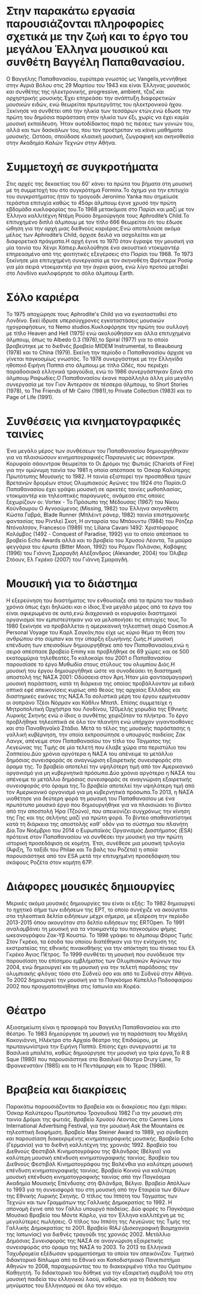# Στην παρακάτω εργασία παρουσιάζονται πληροφορίες σχετικά με την ζωή και το έργο του μεγάλου Έλληνα μουσικού και συνθέτη Βαγγέλη Παπαθανασίου.

Ο Βαγγέλης Παπαθανασίου, ευρύτερα γνωστός ως Vangelis,γεννήθηκε στην Αγριά Βόλου στις 29 Μαρτίου του 1943 και είναι Έλληνας μουσικός και συνθέτης της ηλεκτρονικής,
progressive, ambient, τζαζ και ορχηστρικής μουσικής.Έχει επηρεάσει την ανάπτυξη διαφορετικών μουσικών ειδών, ενώ θεωρείται πρωτεργάτης του ηλεκτρονικού ήχου.
Ξεκίνησε να συνθέτει από την ηλικία των τεσσάρων ετών,ενώ έδωσε την πρώτη του δημόσια παράσταση στην ηλικία των έξι, χωρίς να έχει καμία μουσική εκπαίδευση. 
Ήταν αυτοδίδακτος παρά τις πιέσεις των γονιών του, αλλά και των δασκάλων του, που τον προέτρεπαν να κάνει μαθήματα μουσικής. Ωστόσο, σπούδασε κλασική  μουσική,
ζωγραφική και σκηνοθεσία στην Ακαδημία Καλών Τεχνών στην Αθήνα.

# Συμμετοχή σε συγκροτήματα

Στις αρχές της δεκαετίας του 60' κάνει τα πρώτα του βήματα στη μουσική με τη συμμετοχή του στο συγκρότημα Forminx.Το όχημα για την επιτυχία του συγκροτήματος ήταν
το τραγούδι Jeronimo Yanka που σημείωσε τεράστια επιτυχία καθώς το 45άρι άλμπουμ έγινε χρυσό την πρώτη εβδομάδα κυκλοφορίας του.Το 1968 μετακόμισε στο Παρίσι και 
μαζί με τον Έλληνα καλλιτέχνη Ντέμη Ρούσο δημιούργησε τους Aphrodite’s Child.Το επιτυχημένο διπλό άλμπουμ με τον τίτλο 666 θεωρείται ότι του έδωσε ώθηση για την 
αρχή μιας διεθνούς καριέρας.Ενώ αποτελούσε ακόμα μέλος των Aphrodite’s Child, άρχισε δειλά να ασχολείται και με διαφορετικά πράγματα.Η αρχή έγινε το 1970 όταν
έγραψε την μουσική για μία ταινία του Χένρι Χάπιερ.Ακολούθησε ένα ακουστικό ντοκιμαντέρ επηρεασμένο από της φοιτητικές εξεγέρσεις στο Παρίσι του 1968. Το 1973
ξεκίνησε μία επιτυχημένη συνεργασία με τον σκηνοθέτη Φρέντερικ Ροσίφ για μία σειρά ντοκιμαντέρ για την άγρια φύση, ενώ λίγο προτού μεταβεί στο Λονδίνο κυκλοφόρησε
το σόλο άλμπουμ Earth.

# Σόλο καριέρα

Το 1975 αποχώρησε τους Aphrodite's Child για να εγκατασταθεί στο Λονδίνο. Εκεί ίδρυσε υπερσύγχρονες εγκαταστάσεις μουσικών ηχογραφήσεων, τα Nemo studios.Κυκλοφόρησε
την πρώτη του συλλογή με τίτλο Heaven and Hell (1975) ενώ ακολούθησαν και άλλα επιτυχημένα άλμπουμ, όπως το Albedo 0.3 (1976),το Spiral (1977) για το οποίο
βραβεύτηκε με το διεθνές βραβείο MIDEM Instrumental, το Beaubourg (1978) και το China (1979). Εκείνη την περίοδο ο Παπαθανασίου άρχισε να γίνεται παγκοσμίως γνωστός.
Το 1978 συνεργάστηκε με την Ελληνίδα ηθοποιό Ειρήνη Παππά στο άλμπουμ με τίτλο Ωδές, που περιέχει παραδοσιακά ελληνικά τραγούδια, ενώ το 1986 συνεργάστηκαν ξανά στο 
άλμπουμ Ραψωδίες.Ο Παπαθανασίου έκανε παράλληλα άλλη μία μεγάλη συνεργασία με τον Γιον Άντερσον σε τέσσερα άλμπουμ, το Short Stories (1978), το The Friends of Mr 
Cairo (1981),το Private Collection (1983) και το Page of Life (1991).

 # Συνθέσεις για κινηματογραφικές ταινίες
 
Ένα μεγάλο μέρος των συνθέσεων του Παπαθανασίου δημιουργήθηκαν για να πλαισιώσουν κινηματογραφικές Παραγωγές ως σάουντρακ. Κορυφαίο σάουντρακ θεωρείται το Οι Δρόμοι
της Φωτιάς (Chariots of Fire) για την ομώνυμη ταινία του 1981 η οποία απέσπασε το Όσκαρ Καλύτερης Πρωτότυπης Μουσικής το 1982.  Η ταινία εξιστορεί την προσπάθεια
τριών Βρετανών δρομέων στους Ολυμπιακούς Αγώνες του 1924 στο Παρίσι.Ο Παπαθανασίου έχει γράψει μουσική σε αρκετές ταινίες μυθοπλασίας, ντοκιμαντέρ και τηλεοπτικές 
παραγωγές, ανάμεσα στις οποίες ξεχωρίζουν οι:
 Vortex - Το Πρόσωπο της Μέδουσας (1967) του Νίκου Κούνδουρου
 Ο Αγνοούμενος (Missing, 1982) του Έλληνα σκηνοθέτη Κώστα Γαβρά,
 Blade Runner (Μπλέιντ ράνερ, 1982) ταινία επιστημονικής φαντασίας του Ρίντλεϊ Σκοτ,
 Η ανταρσία του Μπάουντυ (1984) του Ρότζερ Ντόναλτσον,
 Francesco (1989) της Liliana Cavani
 1492: Χριστόφορος Κολόμβος (1492 - Conquest of Paradise, 1992) για το οποίο απέσπασε το βραβείο Echo Awards αλλά και το βραβείο του Χρυσού Λέοντα,
 Τα μαύρα φεγγάρια του έρωτα (Bitter Moon, 1992) του Ρόμαν Πολάνσκι,
 Καβάφης (1996) του Γιάννη Σμαραγδή
 Αλέξανδρος (Alexander, 2004) του Όλιβερ Στόουν,
 Ελ Γκρέκο (2007) του Γιάννη Σμαραγδή.

# Μουσική για το διάστημα

Η εξερεύνηση του διαστήματος τον ενθουσίαζε από τα πρώτα του παιδικά χρόνια όπως έχει δηλώσει και ο ίδιος.Ένα μεγάλο μέρος από τα έργα του είναι αφιερωμένο σε
αυτό,ενώ διαχρονικά οι κορυφαίοι διαστημικοί οργανισμοί τον εμπιστεύτηκαν για να μελοποιήσει τις επιτυχίες τους.Το 1980 ξεκίνησε να προβάλλεται η αμερικανική 
τηλεοπτική σειρά Cosmos:A Personal Voyage του Καρλ Σαγκάν,που είχε ως κύριο θέμα τη θέση του ανθρώπου στο σύμπαν και την ύπαρξη εξωγήινης ζωής.Η μουσική επένδυση των
επεισοδίων δημιουργήθηκε από τον Παπαθανασίου,ενώ η σειρά απέσπασε βραβείο Emmy και προβλήθηκε σε 69 χώρες και σε 500 εκατομμύρια τηλεθεατές.Το καλοκαίρι του 2001
ο Παπαθανασίου παρουσίασε το έργο Μυθωδία στους στύλους του ολυμπίου Διός.Η μουσική του έργου δημιουργήθηκε ώστε να συνοδεύσει τη διαστημική αποστολή της ΝΑΣΑ 
2001: Οδύσσεια στον Άρη.Ήταν μία φαντασμαγορική μουσική παράσταση, κατά τη διάρκεια της οποίας προβάλλονταν με ειδικά οπτικά εφέ απεικονίσεις κυρίως από θεούς της 
αρχαίας Ελλάδας και διαστημικές εικόνες της ΝΑΣΑ.Τα σολιστικά μέρη του έργου ερμήνευσαν οι σοπράνο Τζέσι Νόρμαν και Κάθλιν Μπατλ. Επίσης συμμετείχε η Μητροπολιτική
Ορχήστρα του Λονδίνου, 120μελής χορωδία της Εθνικής Λυρικής Σκηνής ενώ ο ίδιος ο συνθέτης χειριζόταν τα πλήκτρα. Το έργο προβλήθηκε τηλεοπτικά σε όλο τον πλανήτη ενώ 
υπήρχαν γιγαντοοθόνες και στο Παναθηναϊκό Στάδιο. Μετά το τέλος της μουσικής παράστασης η γαλλική κυβέρνηση, την οποία εκπροσώπησε ο υπουργός παιδείας Ζακ Λανγκ,
απένειμε στον Παπαθανασίου τον τίτλο του Τάγματος της Λεγεώνας της Τιμής σε μία τελετή που έλαβε χώρα στο περιστύλιο του Ζαππείου.Δύο χρόνια αργότερα η ΝΑΣΑ του 
απένειμε το μετάλλιο δημόσιας συνεισφοράς σε αναγνώριση εξαιρετικής συνεισφοράς στο όραμα της. Το βραβείο αποτελεί την υψηλότερη τιμή από τον Αμερικανικό οργανισμό
για μη κυβερνητικά πρόσωπα.Δύο χρόνια αργότερα η ΝΑΣΑ του απένειμε το μετάλλιο δημόσιας συνεισφοράς σε αναγνώριση εξαιρετικής συνεισφοράς στο όραμα της.Το βραβείο 
αποτελεί την υψηλότερη τιμή από τον Αμερικανικό οργανισμό για μη κυβερνητικά πρόσωπα.Το 2013, η ΝΑΣΑ υιοθέτησε για δεύτερη φορά τη μουσική του Παπαθανασίου με ένα 
πρωτότυπο μουσικό έργο που δημιουργήθηκε για να πλαισιώσει το βίντεο από την αποστολή Ήρα (Τζούνο), που απεικονίζει συγχρόνως την κίνηση της Γης και της σελήνης μαζί
για πρώτη φορά. Το βίντεο απαθανατίστηκε κατά τη διάρκεια της αποστολής καθ' οδόν για το σύστημα του πλανήτη Δία.Τον Νοέμβριο του 2014 ο Ευρωπαϊκός Οργανισμός 
Διαστήματος (ESA) πρότεινε στον Παπαθανασίου να συνθέσει την μουσική για την πρώτη ιστορική προσεδάφιση σε κομήτη. Έτσι, συνέθεσε μια μουσική τριλογία (Άφιξη, Το 
ταξίδι του Philae και Το βαλς του Ροζέτα) η οποία παρουσιάστηκε από τον ESA μετά την επιτυχημένη προσεδάφιση του σκάφους Ροζέτα στον κομήτη 67P.

# Διάφορες μουσικές δημιουργίες

Μερικές ακόμα μουσικές δημιουργίες του είναι οι εξής:
 Το 1982 δημιουργεί το ηχητικό σήμα των ειδήσεων της ΕΡΤ, το οποίο συνέχιζε να ακούγεται στα τηλεοπτικά δελτία ειδήσεων μέχρι σήμερα, με εξαίρεση την περίοδο 2013-2015 όπου ακουγόταν στο δελτίο ειδήσεων της ERTOpen.
 Το 1991 αναλαμβάνει τη μουσική για τα ντοκιμαντέρ του παγκοσμίου φήμης ωκεανογράφου Ζακ-Υβ Κουστώ.
 Το 1998 γράφει το άλμπουμ Φόρος Τιμής Στον Γκρέκο, τα έσοδα του οποίου διατέθηκαν για την ενίσχυση της εκστρατείας της εθνικής πινακοθήκης για την απόκτηση του
πίνακα του Ελ Γκρέκο Άγιος Πέτρος.
 Το 1999 συνθέτει τη μουσική που συνόδευσε την παρουσίαση του επίσημου εμβλήματος των Ολυμπιακών Αγώνων του 2004, ενώ δημιουργεί και τη μουσική για την τελετή
παράδοσης την ολυμπιακής φλόγας τόσο στο Σύδνεϋ όσο και από το Σύδνεϋ στην Αθήνα.
 Το 2002 δημιουργεί την μουσική για το Παγκόσμιο Κύπελλο Ποδοσφαίρου 2002 που πραγματοποιήθηκε στις Ιαπωνία και Κορέα.

# Θέατρο

Αξιοσημείωτη είναι η προσφορά του Βαγγέλη Παπαθανασίου και στο θέατρο. Το 1983 δημιούργησε τη μουσική για τη παράσταση του Μιχάλη Κακογιάννη, Ηλέκτρα στο Αρχαίο
θέατρο της Επιδαύρου, με πρωταγωνίστρια την Ειρήνη Παππά. Επίσης έχει συνεργαστεί με τα Βασιλικά μπαλέτα, καθώς δημιούργησε την μουσική για τρία έργα,Το R B
Sque (1980) που παρουσιάστηκε στο Βασιλικό Θέατρο Drury Lane, Το Φρανκενστάιν (1985) και το Η Πεντάμορφη και το Τέρας (1986).

# Βραβεία και διακρίσεις

Παρακάτω παρουσιάζονται τα βραβεία και οι διακρίσεις που έχει πάρει:
 Όσκαρ Καλύτερου Πρωτότυπου Τραγουδιού 1982 Για την μουσική στη ταινία Δρόμοι της φωτιάς.
 Βραβείο Χρυσού Λέοντος στο Cannes Lions International Advertising Festival, για την μουσική Ask the Mountains σε τηλεοπτική διαφήμιση.
 Βραβείο Max Steiner Award το 1989, για σύνθεση και παρουσίαση διακεκριμένης κινηματογραφικής μουσικής.
 Βραβείο Echo (Γερμανία) για το διεθνή καλλιτέχνη της χρονιάς 1992.
 Βραβείο του Διεθνούς Φεστιβάλ Κινηματογράφου της Φλάνδρας (Βέλγιο) για καλύτερη μουσική επένδυση κινηματογραφικής ταινίας.
 Βραβείο του Διεθνούς Φεστιβάλ Κινηματογράφου της Βαλένθια για καλύτερη μουσική επένδυση κινηματογραφικής ταινίας.
 Βραβείο Κοινού για καλύτερη μουσική επένδυση κινηματογραφικής ταινίας από την Παγκόσμια Ακαδημία Μουσικής Επένδυσης στη Φλάνδρα, Βέλγιο.
 Βραβείο Απόλλων το 1993 για τη συνεισφορά του στη μουσική από την Εταιρεία των Φίλων της Εθνικής Λυρικής Σκηνής.
 Ο τίτλος του Ιππότη του Τάγματος των Τεχνών και των Γραμμάτων της Γαλλικής Δημοκρατίας το 1992. Η απονομή έγινε από τον Γάλλο υπουργό παιδείας.
 Δύο φορές το Παγκόσμιο Μουσικό Βραβείο του Μόντε Κάρλο, για τον Έλληνα καλλιτέχνη με τις μεγαλύτερες πωλήσεις.
 Ο τίτλος του Ιππότη της Λεγεώνας της Τιμής της Γαλλικής Δημοκρατίας το 2001.
 Βραβείο RIAJ (Δισκογραφική Βιομηχανία της Ιαπωνίας) για διεθνές τραγούδι της χρονιάς 2002.
 Μετάλλιο Δημόσιας Συνεισφοράς της ΝΑΣΑ σε αναγνώριση εξαιρετικής συνεισφοράς στο όραμα της ΝΑΣΑ το 2003.
 Το 2013 τα Ελληνικά Ταχυδρομεία εξέδωσαν γραμματόσημα τα οποία τον απεικόνιζαν.
 Τιμητικό διδακτορικό δίπλωμα από το Εθνικό και Καποδιστριακό Πανεπιστήμιο Αθηνών το 2008, παραχωρώντας του το διακεκριμένο τίτλο του Ομότιμου 
 Καθηγητή. Το διδακτορικό του δόθηκε για την εξαιρετική συμβολή του στη μουσική παιδεία του ελληνικού λαού, καθώς και για τη διάδοση του μηνύματος του Ελληνισμού 
σε όλο τον κόσμο.




